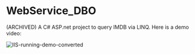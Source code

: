 # WebService_DBO
(ARCHIVED)
A C# ASP.net project to query IMDB via LINQ. Here is a demo video:

![IIS-running-demo-converted](https://github.com/user-attachments/assets/4463fcfd-922a-4361-888e-6bd2ab2213a7)
